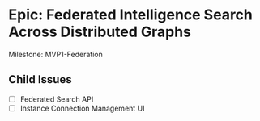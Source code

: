 # Epic: Federated Intelligence Search Across Distributed Graphs

Milestone: MVP1-Federation

## Child Issues

- [ ] Federated Search API
- [ ] Instance Connection Management UI
